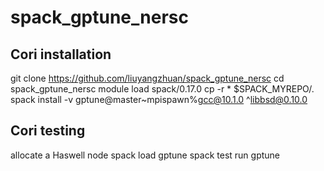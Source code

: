 # spack_gptune_nersc
## Cori installation 
git clone https://github.com/liuyangzhuan/spack_gptune_nersc
cd spack_gptune_nersc
module load spack/0.17.0 
cp -r * $SPACK_MYREPO/.
spack install -v gptune@master~mpispawn%gcc@10.1.0 ^libbsd@0.10.0
## Cori testing
allocate a Haswell node
spack load gptune
spack test run gptune
 
